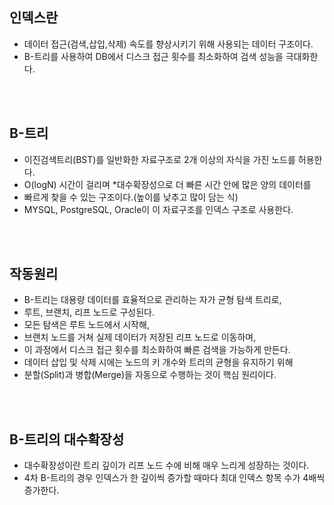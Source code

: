 ## 인덱스란
- 데이터 접근(검색,삽입,삭제) 속도를 향상시키기 위해 사용되는 데이터 구조이다.
- B-트리를 사용하여 DB에서 디스크 접근 횟수를 최소화하여 검색 성능을 극대화한다.

<br><br>

## B-트리
- 이진검색트리(BST)를 일반화한 자료구조로 2개 이상의 자식을 가진 노드를 허용한다.
- O(logN) 시간이 걸리며 *대수확장성으로 더 빠른 시간 안에 많은 양의 데이터를
- 빠르게 찾을 수 있는 구조이다.(높이를 낮추고 많이 담는 식)
- MYSQL, PostgreSQL, Oracle이 이 자료구조를 인덱스 구조로 사용한다.

<br><br>

## 작동원리
- B-트리는 대용량 데이터를 효율적으로 관리하는 자가 균형 탐색 트리로, 
- 루트, 브랜치, 리프 노드로 구성된다.
- 모든 탐색은 루트 노드에서 시작해, 
- 브랜치 노드를 거쳐 실제 데이터가 저장된 리프 노드로 이동하며,
- 이 과정에서 디스크 접근 횟수를 최소화하여 빠른 검색을 가능하게 만든다.
- 데이터 삽입 및 삭제 시에는 노드의 키 개수와 트리의 균형을 유지하기 위해
- 분할(Split)과 병합(Merge)을 자동으로 수행하는 것이 핵심 원리이다.

<br><br>

## B-트리의 대수확장성
- 대수확장성이란 트리 깊이가 리프 노드 수에 비해 매우 느리게 성장하는 것이다.
- 4차 B-트리의 경우 인덱스가 한 깊이씩 증가할 때마다 최대 인덱스 항목 수가 4배씩 증가한다.
